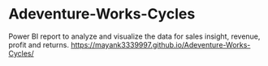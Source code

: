 # Adeventure-Works-Cycles
Power BI report to analyze and visualize the data for sales insight, revenue, profit and returns.
https://mayank3339997.github.io/Adeventure-Works-Cycles/ 
